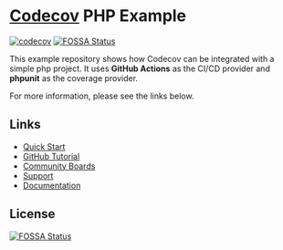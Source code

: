 # [Codecov](https://codecov.io) PHP Example
[![codecov](https://codecov.io/github/codecov/example-php/branch/main/graph/badge.svg?token=A7Mb0qlkNW)](https://app.codecov.io/github/codecov/example-php)
[![FOSSA Status](https://app.fossa.com/api/projects/git%2Bgithub.com%2Fcodecov%2Fexample-php.svg?type=shield)](https://app.fossa.com/projects/git%2Bgithub.com%2Fcodecov%2Fexample-php?ref=badge_shield)

This example repository shows how Codecov can be integrated with a simple php project. It uses **GitHub Actions** as the CI/CD provider and **phpunit** as the coverage provider.

For more information, please see the links below.

## Links
- [Quick Start](https://docs.codecov.com/docs/quick-start)
- [GitHub Tutorial](https://docs.codecov.com/docs/github-tutorial)
- [Community Boards](https://community.codecov.io)
- [Support](https://codecov.io/support)
- [Documentation](https://docs.codecov.io)


## License
[![FOSSA Status](https://app.fossa.com/api/projects/git%2Bgithub.com%2Fcodecov%2Fexample-php.svg?type=large)](https://app.fossa.com/projects/git%2Bgithub.com%2Fcodecov%2Fexample-php?ref=badge_large)
